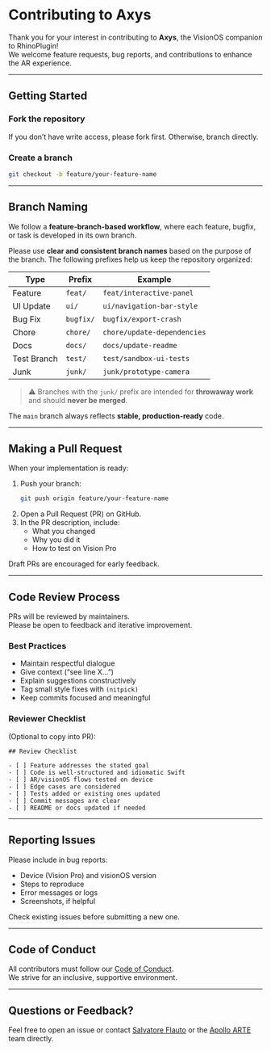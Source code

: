 # Contributing to Axys

Thank you for your interest in contributing to **Axys**, the VisionOS companion to RhinoPlugin!  
We welcome feature requests, bug reports, and contributions to enhance the AR experience.

---

## Getting Started

### Fork the repository  
If you don’t have write access, please fork first. Otherwise, branch directly.

### Create a branch  
```bash
git checkout -b feature/your-feature-name
```

---

## Branch Naming

We follow a **feature-branch-based workflow**, where each feature, bugfix, or task is developed in its own branch.

Please use **clear and consistent branch names** based on the purpose of the branch. The following prefixes help us keep the repository organized:

| Type        | Prefix     | Example                       |
|-------------|------------|-------------------------------|
| Feature     | `feat/`    | `feat/interactive-panel`      |
| UI Update   | `ui/`      | `ui/navigation-bar-style`     |
| Bug Fix     | `bugfix/`  | `bugfix/export-crash`         |
| Chore       | `chore/`   | `chore/update-dependencies`   |
| Docs        | `docs/`    | `docs/update-readme`          |
| Test Branch | `test/`    | `test/sandbox-ui-tests`       |
| Junk        | `junk/`    | `junk/prototype-camera`       |

> ⚠️ Branches with the `junk/` prefix are intended for **throwaway work** and should **never be merged**.

The `main` branch always reflects **stable, production-ready** code.

---

## Making a Pull Request

When your implementation is ready:

1. Push your branch:
   ```bash
   git push origin feature/your-feature-name
   ```
2. Open a Pull Request (PR) on GitHub.
3. In the PR description, include:
   - What you changed
   - Why you did it
   - How to test on Vision Pro

Draft PRs are encouraged for early feedback.

---

## Code Review Process

PRs will be reviewed by maintainers.  
Please be open to feedback and iterative improvement.

### Best Practices
- Maintain respectful dialogue
- Give context (“see line X…”)
- Explain suggestions constructively
- Tag small style fixes with `(nitpick)`
- Keep commits focused and meaningful

### Reviewer Checklist
(Optional to copy into PR):

```
## Review Checklist

- [ ] Feature addresses the stated goal
- [ ] Code is well-structured and idiomatic Swift
- [ ] AR/visionOS flows tested on device
- [ ] Edge cases are considered
- [ ] Tests added or existing ones updated
- [ ] Commit messages are clear
- [ ] README or docs updated if needed
```

---

## Reporting Issues

Please include in bug reports:
- Device (Vision Pro) and visionOS version
- Steps to reproduce
- Error messages or logs
- Screenshots, if helpful

Check existing issues before submitting a new one.

---

## Code of Conduct

All contributors must follow our [Code of Conduct](CODE_OF_CONDUCT.md).  
We strive for an inclusive, supportive environment.

---

## Questions or Feedback?

Feel free to open an issue or contact [Salvatore Flauto](https://github.com/XlSolver) or the [Apollo ARTE](https://github.com/Apollo-ARTE) team directly.
